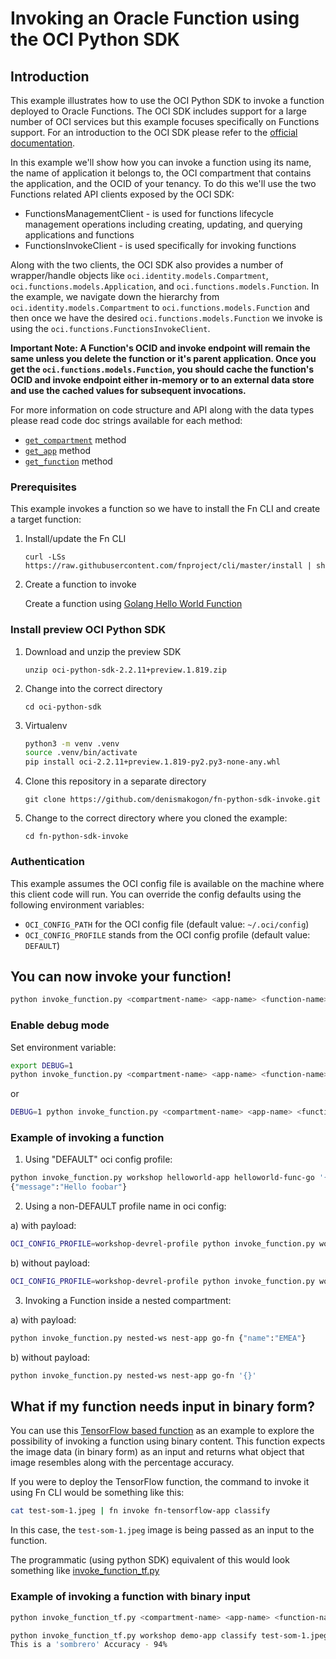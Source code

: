 # Invoking an Oracle Function using the OCI Python SDK

## Introduction

This example illustrates how to use the OCI Python SDK to invoke a function
deployed to Oracle Functions.  The OCI SDK includes support for a large number
of OCI services but this example focuses specifically on Functions support.
For an introduction to the OCI SDK please refer to the [official
documentation](https://oracle-cloud-infrastructure-python-sdk.readthedocs.io/en/latest/).

In this example we'll show how you can invoke a function using its name, the
name of application it belongs to, the OCI compartment that contains the
application, and the OCID of your tenancy.  To do this we'll use the two
Functions related API clients exposed by the OCI SDK:

 - FunctionsManagementClient - is used for functions lifecycle management operations including creating, updating, and querying applications and functions
 - FunctionsInvokeClient - is used specifically for invoking functions

Along with the two clients, the OCI SDK also provides a number of wrapper/handle
objects like `oci.identity.models.Compartment`, `oci.functions.models.Application`, and `oci.functions.models.Function`. In the example, we
navigate down the hierarchy from `oci.identity.models.Compartment` to `oci.functions.models.Function` and then once we
have the desired `oci.functions.models.Function` we invoke is using the `oci.functions.FunctionsInvokeClient`.

**Important Note: A Function's OCID and invoke endpoint will remain the same unless you delete the function or it's parent application. Once you get the `oci.functions.models.Function`, you should cache the function's OCID and invoke endpoint either in-memory or to an external data store and use the cached values for subsequent invocations.**

For more information on code structure and API along with the data types please read code doc strings available for each method:

 - [`get_compartment`](invoke_function.py#L14) method
 - [`get_app`](invoke_function.py#L36) method
 - [`get_function`](invoke_function.py#L62) method


### Prerequisites

This example invokes a function so we have to install the Fn CLI and create a target function:

1. Install/update the Fn CLI

   `curl -LSs https://raw.githubusercontent.com/fnproject/cli/master/install |
   sh`

2. Create a function to invoke

   Create a function using [Golang Hello World Function](https://github.com/fnproject/fn/blob/master/README.md#your-first-function)

### Install preview OCI Python SDK

1. Download and unzip the preview SDK

   `unzip oci-python-sdk-2.2.11+preview.1.819.zip`

2. Change into the correct directory

   `cd oci-python-sdk`

3. Virtualenv

   ```bash
   python3 -m venv .venv
   source .venv/bin/activate
   pip install oci-2.2.11+preview.1.819-py2.py3-none-any.whl
   ```

4. Clone this repository in a separate directory 

   `git clone https://github.com/denismakogon/fn-python-sdk-invoke.git`

5. Change to the correct directory where you cloned the example: 

   `cd fn-python-sdk-invoke` 



### Authentication

This example assumes the OCI config file is available on the machine where this client code will run. You can override the config defaults using the following environment variables:

 - `OCI_CONFIG_PATH` for the OCI config file (default value: `~/.oci/config`)
 - `OCI_CONFIG_PROFILE` stands from the OCI config profile (default value: `DEFAULT`)


## You can now invoke your function!

```bash
python invoke_function.py <compartment-name> <app-name> <function-name> <request payload>
```

### Enable debug mode

Set environment variable:

```bash
export DEBUG=1
python invoke_function.py <compartment-name> <app-name> <function-name> <request payload>
```
or

```bash
DEBUG=1 python invoke_function.py <compartment-name> <app-name> <function-name> <request payload>
```

### Example of invoking a function

1) Using "DEFAULT" oci config profile:

```bash
python invoke_function.py workshop helloworld-app helloworld-func-go '{"name":"foobar"}'
{"message":"Hello foobar"}
```

2) Using a non-DEFAULT profile name in oci config:

a) with payload:

```bash
OCI_CONFIG_PROFILE=workshop-devrel-profile python invoke_function.py workshop helloworld-app helloworld-func-go '{"name":"foobar"}'
```

b) without payload:

```bash
OCI_CONFIG_PROFILE=workshop-devrel-profile python invoke_function.py workshop helloworld-app helloworld-func-go '{}'
```

3) Invoking a Function inside a nested compartment:

a) with payload:

```bash
python invoke_function.py nested-ws nest-app go-fn {"name":"EMEA"}
```

b) without payload:

```bash
python invoke_function.py nested-ws nest-app go-fn '{}'
```

## What if my function needs input in binary form?

You can use this [TensorFlow based function](https://github.com/abhirockzz/fn-hello-tensorflow) 
as an example to explore the possibility of invoking a function using binary content.
This function expects the image data (in binary form) as an input and returns what object that image
resembles along with the percentage accuracy.

If you were to deploy the TensorFlow function, the command to invoke it using Fn
CLI would be something like this:

```bash
cat test-som-1.jpeg | fn invoke fn-tensorflow-app classify
```

In this case, the `test-som-1.jpeg` image is being passed
as an input to the function. 

The programmatic (using python SDK) equivalent of
this would look something like [invoke_function_tf.py](invoke_function_tf.py)

### Example of invoking a function with binary input

```bash
python invoke_function_tf.py <compartment-name> <app-name> <function-name> <image-file-path>
```

```bash
python invoke_function_tf.py workshop demo-app classify test-som-1.jpeg
This is a 'sombrero' Accuracy - 94%
```

